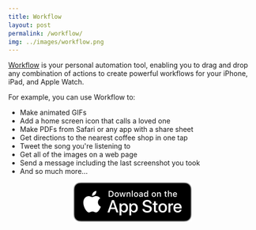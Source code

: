 ```yaml
---
title: Workflow
layout: post
permalink: /workflow/
img: ../images/workflow.png
---
```


[Workflow](https://workflow.is) is your personal automation tool, enabling you to drag and drop any combination of actions to create powerful workflows for your iPhone, iPad, and Apple Watch.

For example, you can use Workflow to:
* Make animated GIFs
* Add a home screen icon that calls a loved one 
* Make PDFs from Safari or any app with a share sheet
* Get directions to the nearest coffee shop in one tap
* Tweet the song you're listening to
* Get all of the images on a web page
* Send a message including the last screenshot you took
* And so much more...

<p style="text-align:center;"><a href="https://itunes.apple.com/ch/app/workflow/id915249334" title="Download on the AppStore"><img src="../images/AppStoreBadge.svg" /></a></p>